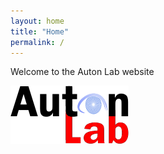 ```yaml
---
layout: home
title: "Home"
permalink: /
---
```


Welcome to the Auton Lab website

![Auton Lab](assets/auton_logo.png "Auton Lab")
